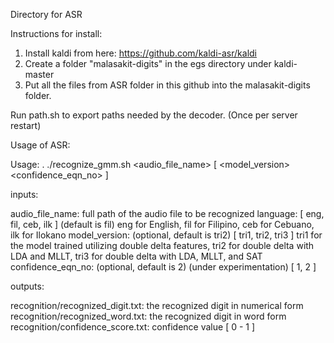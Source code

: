 Directory for ASR

Instructions for install:

1. Install kaldi from here: https://github.com/kaldi-asr/kaldi
2. Create a folder "malasakit-digits" in the egs directory under kaldi-master
3. Put all the files from ASR folder in this github into the malasakit-digits folder.


Run path.sh to export paths needed by the decoder. (Once per server restart)

Usage of ASR:

Usage: . ./recognize_gmm.sh <audio_file_name> <language> [ <model_version> <confidence_eqn_no> ]

inputs:

audio_file_name: 	full path of the audio file to be recognized
language: 		[ eng, fil, ceb, ilk ] (default is fil) eng for English, fil for Filipino, ceb for Cebuano, ilk for Ilokano
model_version:		(optional, default is tri2) [ tri1, tri2, tri3 ] tri1 for the model trained utilizing double delta features, tri2 for 				double delta with LDA and MLLT, tri3 for double delta with LDA, MLLT, and SAT
confidence_eqn_no:    	(optional, default is 2) (under experimentation) [ 1, 2 ]

outputs:

recognition/recognized_digit.txt:	the recognized digit in numerical form
recognition/recognized_word.txt:	the recognized digit in word form
recognition/confidence_score.txt:	confidence value [ 0 - 1 ]
